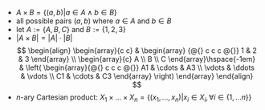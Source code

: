 

- $A \times B = \{(a,b) | a \in A \wedge  b \in B  \}$
- all possible pairs $(a,b)$ where $a \in A$ and $b \in B$
- let $A:= \{A, B, C\}$ and $B:= \{1, 2, 3\}$
- $|A \times B| = |A| \cdot |B|$ 
$$
\begin{align}
   \begin{array}{c c}
    & \begin{array} {@{} c c c @{}}
      1 & 2 & 3
    \end{array} \\
    \begin{array}{c}
      A \\ B \\ C
    \end{array}\hspace{-1em} &
    \left(
      \begin{array}{@{} c c c @{}}
		  A1 & \cdots & A3 \\
		  \vdots & \ddots & \vdots \\
		  C1 & \cdots & C3
      \end{array}
    \right)
  \end{array}
\end{align}
$$
- _n_-ary Cartesian product: $X_1 \times ... \times X_n = \{(x_1,...,x_n)| x_i \in X_i , \forall i \in \{1,...n\}\}$

